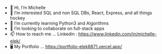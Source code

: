 - 👋 Hi, I’m Michelle
- 👀 I’m interested SQL and non SQL DBs, React, Express, and all things hockey
- 🌱 I’m currently learning Python3 and Algorithms
- 💞️ I’m looking to collaborate on full-stack apps
- 📫 How to reach me ... Linkedin : https://www.linkedin.com/in/michelle-elek/
- 🖥 My Portfolio ... https://portfolio-elek8871.vercel.app/

<!---
elek8871/elek8871 is a ✨ special ✨ repository because its `README.md` (this file) appears on your GitHub profile.
You can click the Preview link to take a look at your changes.
--->
